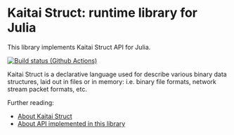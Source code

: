 # Kaitai Struct: runtime library for Julia

This library implements Kaitai Struct API for Julia.

[![Build status (Github Actions)](https://github.com/rystidia/KaitaiStruct.jl/workflows/CI/badge.svg)](https://github.com/rystidia/KaitaiStruct.jl/actions)

Kaitai Struct is a declarative language used for describe various binary
data structures, laid out in files or in memory: i.e. binary file
formats, network stream packet formats, etc.

Further reading:

* [About Kaitai Struct](http://kaitai.io/)
* [About API implemented in this library](http://doc.kaitai.io/stream_api.html)
